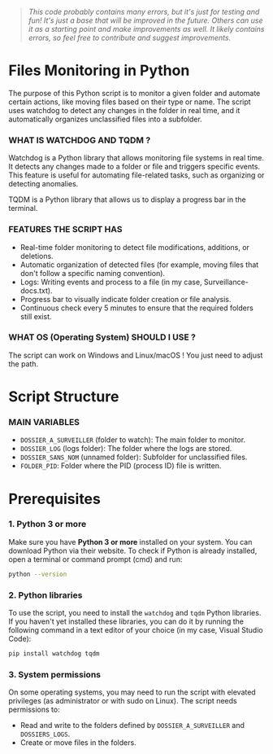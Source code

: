 > *This code probably contains many errors, but it's just for testing and fun! It's just a base that will be improved in the future. Others can use it as a starting point and make improvements as well. It likely contains errors, so feel free to contribute and suggest improvements.*

# Files Monitoring in Python
The purpose of this Python script is to monitor a given folder and automate certain actions, like moving files based on their type or name. The script uses watchdog to detect any changes in the folder in real time, and it automatically organizes unclassified files into a subfolder.

### WHAT IS WATCHDOG AND TQDM ?
Watchdog is a Python library that allows monitoring file systems in real time. It detects any changes made to a folder or file and triggers specific events. This feature is useful for automating file-related tasks, such as organizing or detecting anomalies.

TQDM is a Python library that allows us to display a progress bar in the terminal.

### FEATURES THE SCRIPT HAS
- Real-time folder monitoring to detect file modifications, additions, or deletions.
- Automatic organization of detected files (for example, moving files that don't follow a specific naming convention).
- Logs: Writing events and process to a file (in my case, Surveillance-docs.txt).
- Progress bar to visually indicate folder creation or file analysis.
- Continuous check every 5 minutes to ensure that the required folders still exist.

### WHAT OS (Operating System) SHOULD I USE ?
The script can work on Windows and Linux/macOS ! You just need to adjust the path.

# Script Structure
### MAIN VARIABLES
- `DOSSIER_A_SURVEILLER` (folder to watch): The main folder to monitor.
- `DOSSIER_LOG` (logs folder): The folder where the logs are stored.
- `DOSSIER_SANS_NOM` (unnamed folder): Subfolder for unclassified files.
- `FOLDER_PID`: Folder where the PID (process ID) file is written. 

# Prerequisites
### 1. Python 3 or more
Make sure you have **Python 3 or more** installed on your system. You can download Python via their website. To check if Python is already installed, open a terminal or command prompt (cmd) and run:
```bash
python --version
```

### 2. Python libraries
To use the script, you need to install the `watchdog` and `tqdm` Python libraries. If you haven't yet installed these libraries, you can do it by running the following command in a text editor of your choice (in my case, Visual Studio Code):
```bash
pip install watchdog tqdm
```

### 3. System permissions
On some operating systems, you may need to run the script with elevated privileges (as administrator or with sudo on Linux). The script needs permissions to:
- Read and write to the folders defined by `DOSSIER_A_SURVEILLER` and `DOSSIERS_LOGS`.
- Create or move files in the folders.
